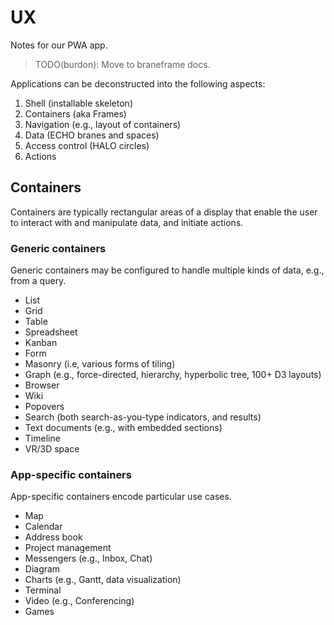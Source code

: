 # UX

Notes for our PWA app.

> TODO(burdon): Move to braneframe docs.

Applications can be deconstructed into the following aspects:

1. Shell (installable skeleton)
1. Containers (aka Frames)
1. Navigation (e.g., layout of containers)
1. Data (ECHO branes and spaces)
1. Access control (HALO circles)
1. Actions

## Containers

Containers are typically rectangular areas of a display that enable the user to interact with and manipulate data, and initiate actions.

### Generic containers

Generic containers may be configured to handle multiple kinds of data, e.g., from a query.

- List
- Grid
- Table
- Spreadsheet
- Kanban
- Form
- Masonry (i.e, various forms of tiling)
- Graph (e.g., force-directed, hierarchy, hyperbolic tree, 100+ D3 layouts)
- Browser
- Wiki
- Popovers
- Search (both search-as-you-type indicators, and results)
- Text documents (e.g., with embedded sections)
- Timeline
- VR/3D space

### App-specific containers

App-specific containers encode particular use cases.

- Map
- Calendar
- Address book
- Project management
- Messengers (e.g., Inbox, Chat)
- Diagram
- Charts (e.g., Gantt, data visualization)
- Terminal
- Video (e.g., Conferencing)
- Games
